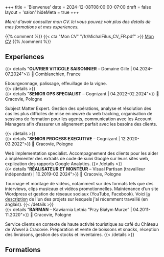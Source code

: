 +++
title = 'Bienvenue'
date = 2024-12-08T08:00:00-07:00
draft = false
layout = 'salon'
hideMeta = true 
+++



*Merci d'avoir consulter mon CV. Ici vous pouvez voir plus des details de mes formations et mes experiences.*

{{% comment %}}
{{< cta "Mon CV" "/fr/MichalFilus_CV_FR.pdf" >}}
[Mon CV](/fr/MichalFilus_CV_FR.pdf)
{{% /comment %}}
## Experiences

{{< details "**OUVRIER VITICOLE SAISONNIER** – Domaine Gille | 04.2024–07.2024">}}
:round_pushpin: Comblanchien, France  

Ebourgeonnage, palissage, effeuillage de la vigne.  
{{< /details >}}  
{{< details "**SENIOR OPS SPECIALIST** – Cognizant | 04.2022-02.2024">}}
:round_pushpin: Cracovie, Pologne

Subject Matter Expert. Gestion des opérations, analyse et résolution des cas les plus difficiles de mise en œuvre du web tracking, organisation de sessions de formation pour les agents, communication avec les Account Managers afin d’assurer un alignement parfait avec les besoins des clients.

{{< /details >}}  
{{< details "**SENIOR PROCESS EXECUTIVE** – Cognizant | 12.2020-03.2022">}}
:round_pushpin: Cracovie, Pologne

Web implementation specialist. Accompagnement des clients pour les aider à implémenter des extraits de code de suivi Google sur leurs sites web, explication des rapports Google Analytics.
{{< /details >}}  
{{< details "**RÉALISATEUR ET MONTEUR** – Visual Partisan (travailleur indépendant) | 10.2019-02.2024">}}
:round_pushpin: Cracovie, Pologne

Tournage et montage de vidéos, notamment sur des formats tels que des interviews, clips musicaux et vidéos promotionnelles. Maintenance d’un site Wordpress et gestion de réseaux sociaux (YouTube, Facebook).
Voici [la description](https://michalfilus.myportfolio.com/foreign-language-video-interview-edit) de l'un des projets sur lesquels j'ai récemment travaillé (en anglais).
{{< /details >}}  
{{< details "**BARMAN** – Kawiarnia Letnia “Przy Białym Murze” | 04.2011-11.2020">}}
:round_pushpin: Cracovie, Pologne

Service clients en contexte de haute activité touristique au café du Château de Wawel à Cracovie. Préparation et vente de boissons et snacks, réception des livraisons, gestion des stocks et inventaires.
{{< /details >}}  

## Formations



